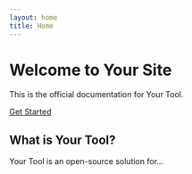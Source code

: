 ```yaml
---
layout: home
title: Home
---
```


# Welcome to Your Site

This is the official documentation for Your Tool.

[Get Started](/get-started/)

## What is Your Tool?

Your Tool is an open-source solution for...
